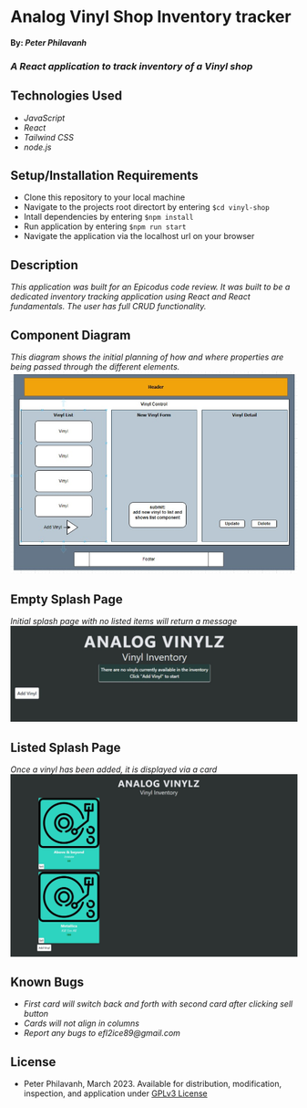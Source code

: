 # Analog Vinyl Shop Inventory tracker

#### By: _Peter Philavanh_

### _A React application to track inventory of a Vinyl shop_

## Technologies Used

* _JavaScript_
* _React_
* _Tailwind CSS_
* _node.js_

## Setup/Installation Requirements
* Clone this repository to your local machine
* Navigate to the projects root directort by entering `$cd vinyl-shop`
* Intall dependencies by entering `$npm install`
* Run application by entering `$npm run start`
* Navigate the application via the localhost url on your browser

## Description
_This application was built for an Epicodus code review. It was built to be a dedicated inventory tracking application using React and React fundamentals. The user has full CRUD functionality._

## Component Diagram
_This diagram shows the initial planning of how and where properties are being passed through the different elements._
![component layout image](src/components/img/component_diagram.jpg)

## Empty Splash Page
_Initial splash page with no listed items will return a message_
![splash page image](src/components/img/empty_splash.jpg)

## Listed Splash Page
_Once a vinyl has been added, it is displayed via a card_
![listed image](src/components/img/listed_elements.jpg)

## Known Bugs
* _First card will switch back and forth with second card after clicking sell button_
* _Cards will not align in columns_
* _Report any bugs to efl2ice89@gmail.com_

## License
* Peter Philavanh, March 2023. Available for distribution, modification, inspection, and application under [GPLv3 License](https://www.gnu.org/licenses/gpl-3.0.en.html)